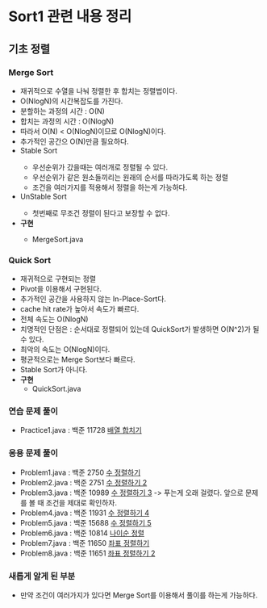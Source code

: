 # Sort1 관련 내용 정리

## 기초 정렬

### Merge Sort
<ul>
    <li>재귀적으로 수열을 나눠 정렬한 후 합치는 정렬법이다.</li>
    <li>O(NlogN)의 시간복잡도를 가진다.</li>
    <li>분할하는 과정의 시간 : O(N)</li>
    <li>합치는 과정의 시간 : O(NlogN)</li>
    <li>따라서 O(N) < O(NlogN)이므로 O(NlogN)이다.</li>
    <li>추가적인 공간으 O(N)만큼 필요하다.</li>
    <li>Stable Sort</li>
    <ul>
        <li>우선순위가 갔을때는 여러개로 정렬될 수 있다.</li>
        <li>우선순위가 같은 원소들끼리는 원래의 순서를 따라가도록 하는 정렬</li>
        <li>조건을 여러가지를 적용해서 정렬을 하는게 가능하다.</li>
    </ul>
    <li>UnStable Sort</li>
    <ul>
        <li>첫번째로 무조건 정렬이 된다고 보장할 수 없다.</li>
    </ul>
    <li><b>구현</b></li>
    <ul>
        <li>MergeSort.java</li>
    </ul>
</ul>

### Quick Sort
- 재귀적으로 구현되는 정렬
- Pivot을 이용해서 구현된다.
- 추가적인 공간을 사용하지 않는 In-Place-Sort다.
- cache hit rate가 높아서 속도가 빠르다.
- 전체 속도는 O(NlogN)
- 치명적인 단점은 : 순서대로 정렬되어 있는데 QuickSort가 발생하면 O(N^2)가 될 수 있다.
- 최악의 속도는 O(NlogN)이다.
- 평균적으로는 Merge Sort보다 빠르다.
- Stable Sort가 아니다.
- <b>구현</b>
  - QuickSort.java
### 연습 문제 풀이
- Practice1.java : 백준 11728 <a href = "https://www.acmicpc.net/problem/11728">배열 합치기</a>

### 응용 문제 풀이
- Problem1.java : 백준 2750 <a href = "https://www.acmicpc.net/problem/2750">수 정렬하기</a>
- Problem2.java : 백준 2751 <a href = "https://www.acmicpc.net/problem/2751">수 정렬하기 2</a>
- Problem3.java : 백준 10989 <a href = "https://www.acmicpc.net/problem/10989">수 정렬하기 3</a> -> 푸는게 오래 걸렸다. 앞으로 문제를 볼 때 조건을 제대로 확인하자.
- Problem4.java : 백준 11931 <a href = "https://www.acmicpc.net/problem/11931">수 정렬하기 4</a>
- Problem5.java : 백준 15688 <a href = "https://www.acmicpc.net/problem/15688">수 정렬하기 5</a>
- Problem6.java : 백준 10814 <a href = "https://www.acmicpc.net/problem/10814">나이순 정렬</a>
- Problem7.java : 백준 11650 <a href = "https://www.acmicpc.net/problem/11650">좌표 정렬하기</a>
- Problem8.java : 백준 11651 <a href = "https://www.acmicpc.net/problem/11651">좌표 정렬하기 2</a>

### 새롭게 알게 된 부분
- 만약 조건이 여러가지가 있다면 Merge Sort를 이용해서 풀이를 하는게 가능하다.